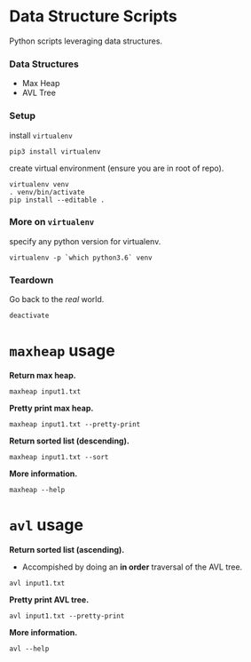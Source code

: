 # Data Structure Scripts

Python scripts leveraging data structures.

### Data Structures
* Max Heap
* AVL Tree

### Setup
install `virtualenv`

```
pip3 install virtualenv
```

create virtual environment (ensure you are in root of repo).

```
virtualenv venv
. venv/bin/activate
pip install --editable .
```

### More on `virtualenv`
specify any python version for virtualenv.

```
virtualenv -p `which python3.6` venv
```


### Teardown
Go back to the *real* world.

```
deactivate
```

# `maxheap` usage

**Return max heap.**

```
maxheap input1.txt
```

**Pretty print max heap.**

```
maxheap input1.txt --pretty-print
```

**Return sorted list (descending).**

```
maxheap input1.txt --sort
```

**More information.**

```
maxheap --help
```

# `avl` usage

**Return sorted list (ascending).**
* Accompished by doing an **in order** traversal of the AVL tree.

```
avl input1.txt
```

**Pretty print AVL tree.**

```
avl input1.txt --pretty-print
```

**More information.**

```
avl --help
```
